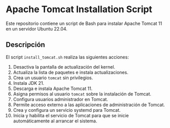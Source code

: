 # Apache Tomcat Installation Script

Este repositorio contiene un script de Bash para instalar Apache Tomcat 11 en un servidor Ubuntu 22.04.

## Descripción

El script `install_tomcat.sh` realiza las siguientes acciones:

1. Desactiva la pantalla de actualización del kernel.
2. Actualiza la lista de paquetes e instala actualizaciones.
3. Crea un usuario `tomcat` sin privilegios.
4. Instala JDK 21.
5. Descarga e instala Apache Tomcat 11.
6. Asigna permisos al usuario `tomcat` sobre la instalación de Tomcat.
7. Configura usuarios administrador en Tomcat.
8. Permite acceso externo a las aplicaciones de administración de Tomcat.
9. Crea y configura un servicio systemd para Tomcat.
10. Inicia y habilita el servicio de Tomcat para que se inicie automáticamente al arrancar el sistema.
